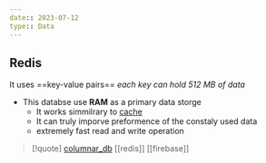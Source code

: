 ```yaml
---
date:: 2023-07-12
type:: Data
---
```

## Redis 
It uses ==key-value pairs==
*each key can hold 512 MB of data*
- This databse use **RAM** as a primary data storge 
	- It works simmilrary to [cache](/nixos/cache.md) 
	- It can truly imporve preformence of the constaly used data 
	- extremely fast read and write operation
 
>[!quote] [columnar_db](/databases/columnar_db.md) [[redis]] [[firebase]]